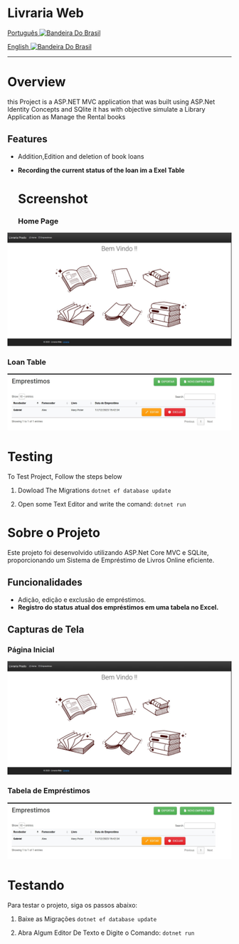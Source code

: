 # Livraria Web

<a href="#sobre-o-projeto">Português <img width="20px" src="https://www.bing.com/th?id=OIP.avWx6zurTwFtYTuHW8SnwwHaFL&w=140&h=100&c=8&rs=1&qlt=90&o=6&pid=3.1&rm=2" alt="Bandeira Do Brasil"></a>
  
  <a href="#overview">English <img width="20px" src="https://th.bing.com/th?id=OIP.WZd_NaiNtbSrSGH0aQEgUQHaEz&w=310&h=201&c=8&rs=1&qlt=90&o=6&pid=3.1&rm=2" alt="Bandeira Do Brasil"></a>

  <hr>

# Overview

this Project is a ASP.NET MVC application that was built using ASP.Net Identity Concepts and SQlite
it has with objective simulate a Library Application as Manage the Rental books 

## Features

- Addition,Edition and deletion of book loans
- **Recording the current status of the loan im a Exel Table**

  # Screenshot

  ### Home Page
![Home](assets/Capa.jpeg)

### Loan Table
![Tabela](assets/Tabela.jpeg)

# Testing

To Test Project, Follow the steps below

1. Dowload The Migrations
 ```dotnet ef database update ```

2. Open some Text Editor and write the comand:
 ```dotnet run ```

  

















# Sobre o Projeto

Este projeto foi desenvolvido utilizando ASP.Net Core MVC e SQLite, proporcionando um Sistema de Empréstimo de Livros Online eficiente.

## Funcionalidades

- Adição, edição e exclusão de empréstimos.
- **Registro do status atual dos empréstimos em uma tabela no Excel.**

## Capturas de Tela

### Página Inicial
![Home](assets/Capa.jpeg)

### Tabela de Empréstimos
![Tabela](assets/Tabela.jpeg)

# Testando

Para testar o projeto, siga os passos abaixo:


1. Baixe as Migrações
 ```dotnet ef database update ```

2. Abra Algum Editor De Texto e Digite o Comando:
 ```dotnet run ```


